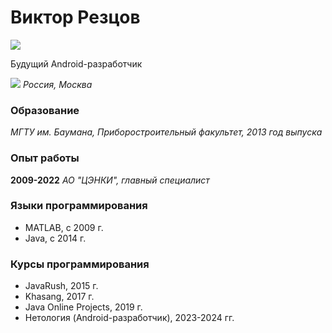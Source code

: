 # Виктор Резцов

![](https://i.imgur.com/wA5MzVx.png)

Будущий Android-разработчик

![](https://i.imgur.com/eWpsjZo.png) *Россия, Москва*

### Образование 
*МГТУ им. Баумана, Приборостроительный факультет, 2013 год выпуска*

### Опыт работы
**2009-2022** *АО "ЦЭНКИ", главный специалист*

### Языки программирования
* MATLAB, с 2009 г.
* Java, с 2014 г.

### Курсы программирования
* JavaRush, 2015 г.
* Khasang, 2017 г.
* Java Online Projects, 2019 г.
* Нетология (Android-разработчик), 2023-2024 гг.